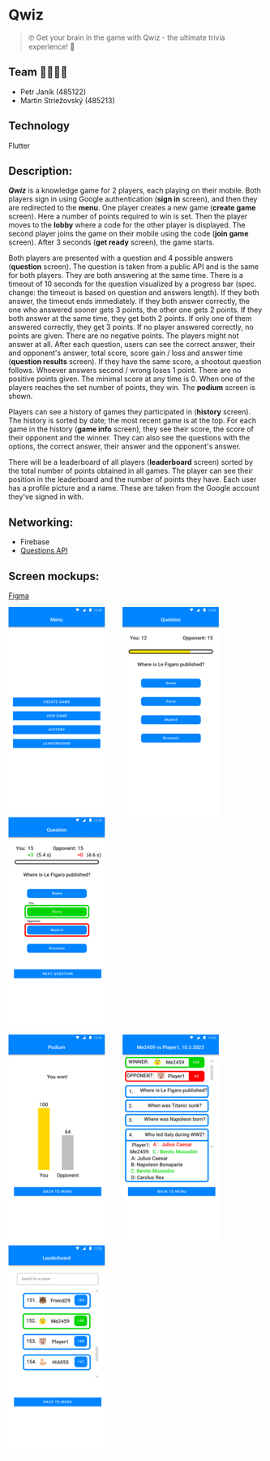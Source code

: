# Qwiz

> 🤓 Get your brain in the game with Qwiz - the ultimate trivia experience! 🧠

## Team 👨‍💻👨‍💻

- Petr Janík (485122)
- Martin Striežovský (485213)

## Technology

Flutter

## Description:

_**Qwiz**_ is a knowledge game for 2 players, each playing on their mobile.
Both players sign in using Google authentication (**sign in** screen),
and then they are redirected to the **menu**.
One player creates a new game (**create game** screen). Here a number of points required to win
is set.
Then the player moves to the **lobby** where a code for the other player is displayed.
The second player joins the game on their mobile using the code (**join game** screen).
After 3 seconds (**get ready** screen), the game starts.

Both players are presented with a question and 4 possible answers (**question** screen).
The question is taken from a public API and is the same for both players.
They are both answering at the same time. There is a timeout of 10 seconds for the question
visualized by a progress bar (spec. change: the timeout is based on question and answers length).
If they both answer, the timeout ends immediately.
If they both answer correctly, the one who answered sooner gets 3 points,
the other one gets 2 points. If they both answer at the same time, they get both 2 points.
If only one of them answered correctly, they get 3 points. If no player answered correctly,
no points are given. There are no negative points. The players might not answer at all.
After each question, users can see the correct answer, their and opponent's answer, total score,
score gain / loss and answer time (**question results** screen).
If they have the same score, a shootout question follows.
Whoever answers second / wrong loses 1 point. There are no positive points given.
The minimal score at any time is 0.
When one of the players reaches the set number of points, they win. The **podium** screen is shown.

Players can see a history of games they participated in (**history** screen).
The history is sorted by date; the most recent game is at the top.
For each game in the history (**game info** screen), they see their score, the score of their
opponent and the winner.
They can also see the questions with the options, the correct answer, their answer and the
opponent's answer. 

There will be a leaderboard of all players (**leaderboard** screen) sorted by the total number of
points obtained in all games. The player can see their position in the leaderboard and the number of
points they have. Each user has a profile picture and a name. These are taken from the Google
account they've signed in with.

## Networking:

- Firebase
- [Questions API](https://the-trivia-api.com/)

<div style="page-break-after: always;"></div>

## Screen mockups:
[Figma](https://www.figma.com/file/iLdJoL8HLbfUiAXcNTFrjl/PV239-Qwiz?node-id=12%3A1422&t=XYDPNrb7i7xGGlsS-1)

<p>
  <img src="./screen_mockups/Menu.png" alt="Menu" width="190"/>
  &nbsp; &nbsp; &nbsp; &nbsp;
  <img src="./screen_mockups/Question.png" alt="Question" width="190"/>
  &nbsp; &nbsp; &nbsp; &nbsp;
  <img src="./screen_mockups/Question results correct.png" alt="Question results" width="190"/>
</p>
<p>
  <img src="./screen_mockups/Podium.png" alt="Podium" width="190"/>
  &nbsp; &nbsp; &nbsp; &nbsp;
  <img src="./screen_mockups/Game info.png" alt="Game info" width="190"/>
  &nbsp; &nbsp; &nbsp; &nbsp;
  <img src="./screen_mockups/Leaderboard.png" alt="Leaderboard" width="190"/>
</p>
